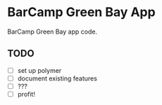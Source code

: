 BarCamp Green Bay App
=====================

BarCamp Green Bay app code.

## TODO

- [ ] set up polymer
- [ ] document existing features
- [ ] ???
- [ ] profit!
